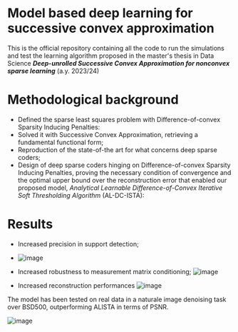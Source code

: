 # Model based deep learning for successive convex approximation 
This is the official repository containing all the code to run the simulations and test the learning algorithm proposed in the master's thesis in Data Science  ***Deep-unrolled Successive Convex Approximation for
nonconvex sparse learning*** (a.y. 2023/24)

# Methodological background
+ Defined the sparse least squares problem with Difference-of-convex Sparsity Inducing Penalties:
+ Solved it with Successive Convex Approximation, retrieving a fundamental functional form;
+ Reproduction of the state-of-the art for what concerns deep sparse coders;
+ Design of deep sparse coders hinging on Difference-of-convex Sparsity Inducing Penalties, proving the necessary condition of convergence and the optimal upper bound over the reconstruction error that enabled our proposed model, *Analytical Learnable Difference-of-Convex Iterative Soft Thresholding Algorithm* (AL-DC-ISTA):

# Results
+ Increased precision in support detection;
+ ![image](https://github.com/user-attachments/assets/340f75a2-18ae-4d15-be65-0b91583e1f33)

+ Increased robustness to measurement matrix conditioning;
  ![image](https://github.com/user-attachments/assets/ff7c14b4-39e8-4716-ad31-9518acc1b26f)

+ Increased reconstruction performances
  ![image](https://github.com/user-attachments/assets/e41ff15f-7368-434b-958e-d3ad36046a15)


The model has been tested on real data in a naturale image denoising task over BSD500, outperforming ALISTA in terms of PSNR. 
  
![image](https://github.com/user-attachments/assets/0b6540ca-feac-415c-9806-a7a65ab27dc1)


